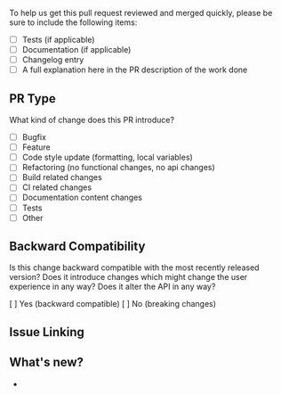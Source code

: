 To help us get this pull request reviewed and merged quickly, please be sure to include the following items:

* [ ] Tests (if applicable)
* [ ] Documentation (if applicable)
* [ ] Changelog entry
* [ ] A full explanation here in the PR description of the work done

## PR Type
What kind of change does this PR introduce?

* [ ] Bugfix
* [ ] Feature
* [ ] Code style update (formatting, local variables)
* [ ] Refactoring (no functional changes, no api changes)
* [ ] Build related changes
* [ ] CI related changes
* [ ] Documentation content changes
* [ ] Tests
* [ ] Other

## Backward Compatibility

Is this change backward compatible with the most recently released version? Does it introduce changes which might change the user experience in any way? Does it alter the API in any way?

[ ] Yes (backward compatible)
[ ] No (breaking changes)


## Issue Linking
<!--
    KEYWORD #ISSUE-NUMBER
    [closes|fixes|resolves] #
-->

## What's new?
-

